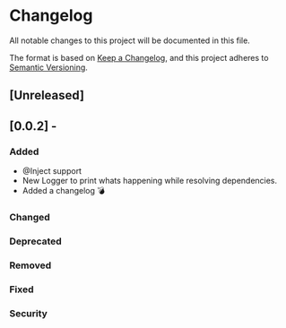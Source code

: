 # Changelog
All notable changes to this project will be documented in this file.

The format is based on [Keep a Changelog](https://keepachangelog.com/en/1.0.0/),
and this project adheres to [Semantic Versioning](https://semver.org/spec/v2.0.0.html).

## [Unreleased]

## [0.0.2] - 
### Added
- @Inject support
- New Logger to print whats happening while resolving dependencies.
- Added a changelog 💣

### Changed

### Deprecated

### Removed

### Fixed

### Security
